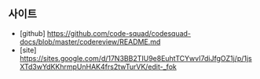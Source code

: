 ## 사이트
* [github] https://github.com/code-squad/codesquad-docs/blob/master/codereview/README.md
* [site]  https://sites.google.com/d/17N3BB2TIU9e8EuhtTCYwvI7diJfgOZ1j/p/1jsXTd3wYdKKhrmpUnHAK4frs2twTurVK/edit-_fok
